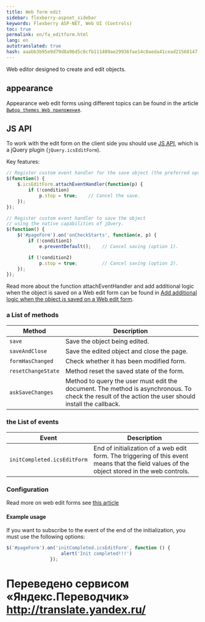 ```yaml
--- 
title: Web form edit 
sidebar: flexberry-aspnet_sidebar 
keywords: Flexberry ASP-NET, Web UI (Controls) 
toc: true 
permalink: en/fa_editform.html 
lang: en 
autotranslated: true 
hash: aaabb3b95e9d79d8a96d5c8cfb111489ae29936fae14c8aeda41cead21568147 
--- 
```


Web editor designed to create and edit objects. 

## appearance 

Appearance web edit forms using different topics can be found in the article [`Выбор themes Web приложения`](fa_choose-theme.html). 

## JS API 

To work with the edit form on the client side you should use [JS API](fa_javascript-api.html), which is a jQuery plugin (`jQuery.icsEditForm`). 

Key features: 

```javascript
// Register custom event handler for the save object (the preferred option). 
$(function() {
    $.icsEditForm.attachEventHandler(function(p) {
        if (!condition)
            p.stop = true;    // Cancel the save. 
    });
});

// Register custom event handler to save the object 
// using the native capabilities of jQuery. 
$(function() {
    $('#pageForm').on('onCheckStarts', function(e, p) {
        if (!condition1)
            e.preventDefault();    // Cancel saving (option 1). 

        if (!condition2)
            p.stop = true;         // Cancel saving (option 2). 
    });
});
``` 

Read more about the function attachEventHandler and add additional logic when the object is saved on a Web edit form can be found in [Add additional logic when the object is saved on a Web edit form](fa_add-extra-logic-editform.html). 

### a List of methods 

|Method | Description| 
|---|---| 
|`save` | Save the object being edited.| 
|`saveAndClose` | Save the edited object and close the page.| 
|`formHasChanged` | Check whether it has been modified form.| 
|`resetChangeState` | Method reset the saved state of the form.| 
|`askSaveChanges` | Method to query the user must edit the document. The method is asynchronous. To check the result of the action the user should install the callback.| 

### the List of events 

|Event | Description| 
|---|---| 
|`initCompleted.icsEditForm`| End of initialization of a web edit form. The triggering of this event means that the field values of the object stored in the web controls.| 

### Configuration 

Read more on web edit forms see [this article](fa_editform-configuration.html) 

#### Example usage 

If you want to subscribe to the event of the end of the initialization, you must use the following options: 

```javascript
$('#pageForm').on('initCompleted.icsEditForm', function () {
                    alert('Init completed!!!')
                });
``` 



 # Переведено сервисом «Яндекс.Переводчик» http://translate.yandex.ru/